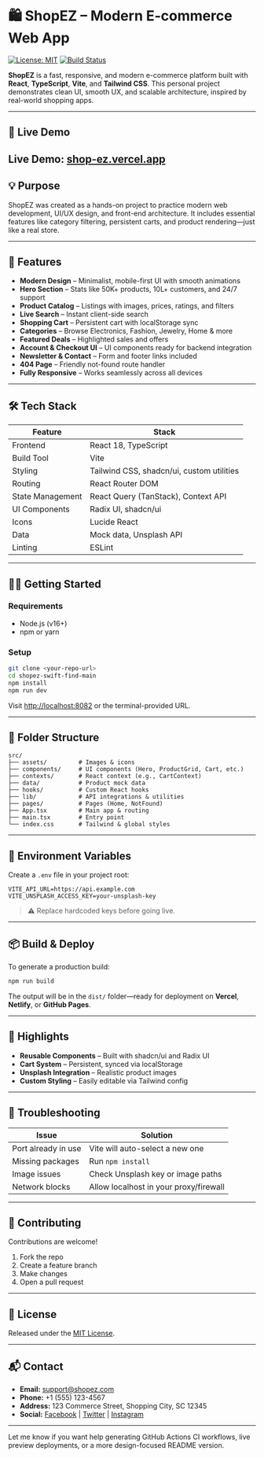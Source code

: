 # 🛍️ ShopEZ – Modern E-commerce Web App

[![License: MIT](https://img.shields.io/badge/License-MIT-green.svg)](LICENSE)
[![Build Status](https://img.shields.io/badge/build-passing-brightgreen)](#)

**ShopEZ** is a fast, responsive, and modern e-commerce platform built with **React**, **TypeScript**, **Vite**, and **Tailwind CSS**. This personal project demonstrates clean UI, smooth UX, and scalable architecture, inspired by real-world shopping apps.

---

## 🚀 Live Demo

<!-- Add your deployed link or screenshots here -->

**Live Demo:** [shop-ez.vercel.app](https://shop-ez.vercel.app)
---

## 💡 Purpose

ShopEZ was created as a hands-on project to practice modern web development, UI/UX design, and front-end architecture. It includes essential features like category filtering, persistent carts, and product rendering—just like a real store.

---

## 🌟 Features

* **Modern Design** – Minimalist, mobile-first UI with smooth animations
* **Hero Section** – Stats like 50K+ products, 10L+ customers, and 24/7 support
* **Product Catalog** – Listings with images, prices, ratings, and filters
* **Live Search** – Instant client-side search
* **Shopping Cart** – Persistent cart with localStorage sync
* **Categories** – Browse Electronics, Fashion, Jewelry, Home & more
* **Featured Deals** – Highlighted sales and offers
* **Account & Checkout UI** – UI components ready for backend integration
* **Newsletter & Contact** – Form and footer links included
* **404 Page** – Friendly not-found route handler
* **Fully Responsive** – Works seamlessly across all devices

---

## 🛠 Tech Stack

| Feature          | Stack                                     |
| ---------------- | ----------------------------------------- |
| Frontend         | React 18, TypeScript                      |
| Build Tool       | Vite                                      |
| Styling          | Tailwind CSS, shadcn/ui, custom utilities |
| Routing          | React Router DOM                          |
| State Management | React Query (TanStack), Context API       |
| UI Components    | Radix UI, shadcn/ui                       |
| Icons            | Lucide React                              |
| Data             | Mock data, Unsplash API                   |
| Linting          | ESLint                                    |

---

## 🧑‍💻 Getting Started

### Requirements

* Node.js (v16+)
* npm or yarn

### Setup

```bash
git clone <your-repo-url>
cd shopez-swift-find-main
npm install
npm run dev
```

Visit [http://localhost:8082](http://localhost:8082) or the terminal-provided URL.

---

## 📁 Folder Structure

```
src/
├── assets/         # Images & icons
├── components/     # UI components (Hero, ProductGrid, Cart, etc.)
├── contexts/       # React context (e.g., CartContext)
├── data/           # Product mock data
├── hooks/          # Custom React hooks
├── lib/            # API integrations & utilities
├── pages/          # Pages (Home, NotFound)
├── App.tsx         # Main app & routing
├── main.tsx        # Entry point
└── index.css       # Tailwind & global styles
```

---

## 🔑 Environment Variables

Create a `.env` file in your project root:

```env
VITE_API_URL=https://api.example.com
VITE_UNSPLASH_ACCESS_KEY=your-unsplash-key
```

> ⚠️ Replace hardcoded keys before going live.

---

## 📦 Build & Deploy

To generate a production build:

```bash
npm run build
```

The output will be in the `dist/` folder—ready for deployment on **Vercel**, **Netlify**, or **GitHub Pages**.

---

## 🧩 Highlights

* **Reusable Components** – Built with shadcn/ui and Radix UI
* **Cart System** – Persistent, synced via localStorage
* **Unsplash Integration** – Realistic product images
* **Custom Styling** – Easily editable via Tailwind config

---

## 🧰 Troubleshooting

| Issue               | Solution                               |
| ------------------- | -------------------------------------- |
| Port already in use | Vite will auto-select a new one        |
| Missing packages    | Run `npm install`                      |
| Image issues        | Check Unsplash key or image paths      |
| Network blocks      | Allow localhost in your proxy/firewall |

---

## 🤝 Contributing

Contributions are welcome!

1. Fork the repo
2. Create a feature branch
3. Make changes
4. Open a pull request

---

## 📄 License

Released under the [MIT License](LICENSE).

---

## 📬 Contact

* **Email:** [support@shopez.com](mailto:support@shopez.com)
* **Phone:** +1 (555) 123-4567
* **Address:** 123 Commerce Street, Shopping City, SC 12345
* **Social:** [Facebook](#) | [Twitter](#) | [Instagram](#)

---

Let me know if you want help generating GitHub Actions CI workflows, live preview deployments, or a more design-focused README version.
